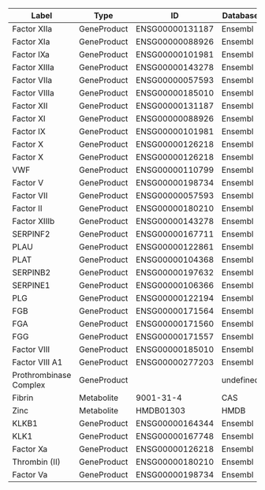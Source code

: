 | Label | Type | ID | Database |
| ---- | ---- | ---- | ---- |
|Factor XIIa | GeneProduct | ENSG00000131187 | Ensembl |
|Factor XIa | GeneProduct | ENSG00000088926 | Ensembl |
|Factor IXa | GeneProduct | ENSG00000101981 | Ensembl |
|Factor XIIIa | GeneProduct | ENSG00000143278 | Ensembl |
|Factor VIIa | GeneProduct | ENSG00000057593 | Ensembl |
|Factor VIIIa | GeneProduct | ENSG00000185010 | Ensembl |
|Factor XII | GeneProduct | ENSG00000131187 | Ensembl |
|Factor XI | GeneProduct | ENSG00000088926 | Ensembl |
|Factor IX | GeneProduct | ENSG00000101981 | Ensembl |
|Factor X | GeneProduct | ENSG00000126218 | Ensembl |
|Factor X | GeneProduct | ENSG00000126218 | Ensembl |
|VWF | GeneProduct | ENSG00000110799 | Ensembl |
|Factor V | GeneProduct | ENSG00000198734 | Ensembl |
|Factor VII | GeneProduct | ENSG00000057593 | Ensembl |
|Factor II | GeneProduct | ENSG00000180210 | Ensembl |
|Factor XIIIb | GeneProduct | ENSG00000143278 | Ensembl |
|SERPINF2 | GeneProduct | ENSG00000167711 | Ensembl |
|PLAU | GeneProduct | ENSG00000122861 | Ensembl |
|PLAT | GeneProduct | ENSG00000104368 | Ensembl |
|SERPINB2 | GeneProduct | ENSG00000197632 | Ensembl |
|SERPINE1 | GeneProduct | ENSG00000106366 | Ensembl |
|PLG | GeneProduct | ENSG00000122194 | Ensembl |
|FGB | GeneProduct | ENSG00000171564 | Ensembl |
|FGA | GeneProduct | ENSG00000171560 | Ensembl |
|FGG | GeneProduct | ENSG00000171557 | Ensembl |
|Factor VIII | GeneProduct | ENSG00000185010 | Ensembl |
|Factor VIII A1 | GeneProduct | ENSG00000277203 | Ensembl |
|Prothrombinase Complex | GeneProduct |  | undefined |
|Fibrin | Metabolite | 9001-31-4 | CAS |
|Zinc | Metabolite | HMDB01303 | HMDB |
|KLKB1 | GeneProduct | ENSG00000164344 | Ensembl |
|KLK1 | GeneProduct | ENSG00000167748 | Ensembl |
|Factor Xa | GeneProduct | ENSG00000126218 | Ensembl |
|Thrombin (II) | GeneProduct | ENSG00000180210 | Ensembl |
|Factor Va | GeneProduct | ENSG00000198734 | Ensembl |
